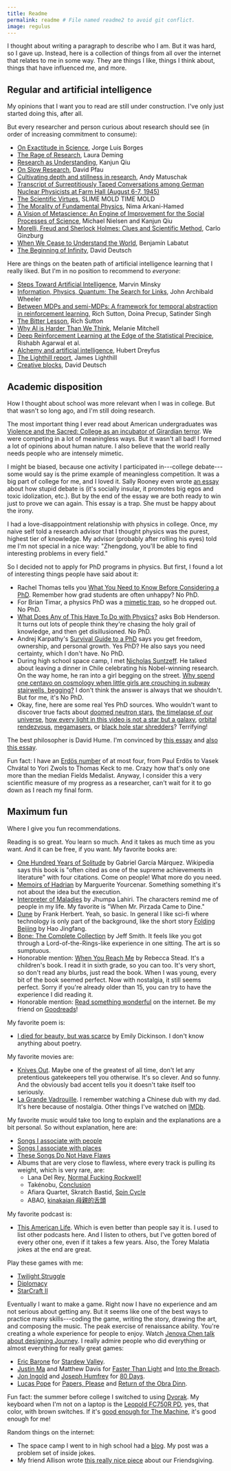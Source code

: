 ```yaml
---
title: Readme
permalink: readme # File named readme2 to avoid git conflict.
image: regulus
---
```


I thought about writing a paragraph to describe who I am. But it was hard, so I gave up. Instead, here is a collection of things from all over the internet that relates to me in some way. They are things I like, things I think about, things that have influenced me, and more.

## Regular and artificial intelligence

My opinions that I want you to read are still under construction. I've only just started doing this, after all.

But every researcher and person curious about research should see (in order of increasing commitment to consume):

* [On Exactitude in Science](https://kwarc.info/teaching/TDM/Borges.pdf), Jorge Luis Borges
* [The Rage of Research](https://ldeming.posthaven.com/the-rage-of-research), Laura Deming
* [Research as Understanding](https://kanjun.me/writing/research-as-understanding), Kanjun Qiu
* [On Slow Research](http://davidpfau.com/slow_research.html), David Pfau
* [Cultivating depth and stillness in research](https://andymatuschak.org/stillness/), Andy Matuschak
* [Transcript of Surreptitiously Taped Conversations among German Nuclear Physicists at Farm Hall (August 6-7, 1945)](https://germanhistorydocs.ghi-dc.org/pdf/eng/English101.pdf)
* [The Scientific Virtues](https://slimemoldtimemold.com/2022/02/10/the-scientific-virtues/), SLIME MOLD TIME MOLD
* [The Morality of Fundamental Physics](https://www.youtube.com/watch?v=5aAMJNVmdoY), Nima Arkani-Hamed
* [A Vision of Metascience: An Engine of Improvement for the Social Processes of Science](https://scienceplusplus.org/metascience/), Michael Nielsen and Kanjun Qiu
* [Morelli, Freud and Sherlock Holmes: Clues and Scientific Method](http://users.clas.ufl.edu/burt/filmphilology/ginzburgmorellifreudholmes.pdf), Carlo Ginzburg
* [When We Cease to Understand the World](https://www.goodreads.com/book/show/53972214-when-we-cease-to-understand-the-world), Benjam&iacute;n Labatut
* [The Beginning of Infinity](https://www.goodreads.com/book/show/10483171-the-beginning-of-infinity), David Deutsch

Here are things on the beaten path of artificial intelligence learning that I really liked. But I'm in no position to recommend to _everyone_:

* [Steps Toward Artificial Intelligence](https://courses.csail.mit.edu/6.803/pdf/steps.pdf), Marvin Minsky
* [Information, Physics, Quantum: The Search for Links](https://scienceplusplus.org/visions/assets/Wheeler1989.pdf), John Archibald Wheeler
* [Between MDPs and semi-MDPs: A framework for temporal abstraction in reinforcement learning](https://people.cs.umass.edu/~barto/courses/cs687/Sutton-Precup-Singh-AIJ99.pdf), Rich Sutton, Doina Precup, Satinder Singh
* [The Bitter Lesson](http://www.incompleteideas.net/IncIdeas/BitterLesson.html), Rich Sutton
* [Why AI is Harder Than We Think](https://arxiv.org/abs/2104.12871), Melanie Mitchell
* [Deep Reinforcement Learning at the Edge of the Statistical Precipice](https://arxiv.org/abs/2108.13264), Rishabh Agarwal et al.
* [Alchemy and artificial intelligence](https://www.rand.org/content/dam/rand/pubs/papers/2006/P3244.pdf), Hubert Dreyfus
* [The Lighthill report](http://www.chilton-computing.org.uk/inf/literature/reports/lighthill_report/p001.htm), James Lighthill
* [Creative blocks](https://aeon.co/essays/how-close-are-we-to-creating-artificial-intelligence), David Deutsch

## Academic disposition

How I thought about school was more relevant when I was in college. But that wasn't so long ago, and I'm still doing research.

The most important thing I ever read about American undergraduates was [Violence and the Sacred: College as an incubator of Girardian terror](https://danwang.co/college-girardian-terror). We were competing in a lot of meaningless ways. But it wasn't all bad! I formed a lot of opinions about human nature. I also believe that the world really needs people who are intensely mimetic.

I might be biased, because one activity I participated in---college debate---some would say is the prime example of meaningless competition. It was a big part of college for me, and I loved it. Sally Rooney even wrote [an essay](https://thedublinreview.com/article/even-if-you-beat-me) about how stupid debate is (it's socially insular, it promotes big egos and toxic idolization, etc.). But by the end of the essay we are both ready to win just to prove we can again. This essay is a trap. She must be happy about the irony.

I had a love-disappointment relationship with physics in college. Once, my naive self told a research advisor that I thought physics was the purest, highest tier of knowledge. My advisor (probably after rolling his eyes) told me I'm not special in a nice way: "Zhengdong, you'll be able to find interesting problems in every field."

So I decided not to apply for PhD programs in physics. But first, I found a lot of interesting things people have said about it:

* Rachel Thomas tells you [What You Need to Know Before Considering a PhD](https://www.fast.ai/2018/08/27/grad-school). Remember how grad students are often unhappy? No PhD.
* For Brian Timar, a physics PhD was a [mimetic trap](https://www.briantimar.com/notes/mimetic/mimetic), so he dropped out. No PhD.
* [What Does Any of This Have To Do with Physics?](https://nautil.us/what-does-any-of-this-have-to-do-with-physics-236309/) asks Bob Henderson. It turns out lots of people think they're chasing the holy grail of knowledge, and then get disillusioned. No PhD.
* Andrej Karpathy's [Survival Guide to a PhD](http://karpathy.github.io/2016/09/07/phd) says you get freedom, ownership, and personal growth. Yes PhD? He also says you need certainty, which I don't have. No PhD.
* During high school space camp, I met [Nicholas Suntzeff](https://en.wikipedia.org/wiki/Nicholas_B._Suntzeff). He talked about leaving a dinner in Chile celebrating his Nobel-winning research. On the way home, he ran into a girl begging on the street. [Why spend one centavo on cosmology when little girls are crouching in subway stairwells, begging?](https://www.lastwordonnothing.com/2012/08/13/guest-post-that-eternal-question) I don't think the answer is always that we shouldn't. But for me, it's No PhD.
* Okay, fine, here are some real Yes PhD sources. Who wouldn't want to discover true facts about [doomed neutron stars](https://www.youtube.com/watch?v=x_Akn8fUBeQ), [the timelapse of our universe](https://www.youtube.com/watch?v=uD4izuDMUQA), [how every light in this video is not a star but a galaxy](https://www.youtube.com/watch?v=rOjrImaPh80), [orbital rendezvous](https://www.youtube.com/watch?v=B1R3dTdcpSU), [megamasers](https://en.wikipedia.org/wiki/Megamaser), or [black hole star shredders](https://www.youtube.com/watch?v=ubBzcSD8G8k)? Terrifying!

The best philosopher is David Hume. I'm convinced by [this essay](https://aeon.co/essays/hume-is-the-amiable-modest-generous-philosopher-we-need-today) and [also this essay](https://www.theatlantic.com/magazine/archive/2015/10/how-david-hume-helped-me-solve-my-midlife-crisis/403195).

Fun fact: I have an [Erd&ouml;s number](https://en.wikipedia.org/wiki/Erd%C5%91s_number) of at most four, from Paul Erd&ouml;s to Vasek Chv&aacute;tal to Yori Zwols to Thomas Keck to me. Crazy how that's only one more than the median Fields Medalist. Anyway, I consider this a very scientific measure of my progress as a researcher, can't wait for it to go down as I reach my final form.

## Maximum fun

Where I give you fun recommendations.

Reading is so great. You learn so much. And it takes as much time as you want. And it can be free, if you want. My favorite books are:
* [One Hundred Years of Solitude](https://www.goodreads.com/book/show/320.One_Hundred_Years_of_Solitude) by Gabriel Garc&iacute;a M&aacute;rquez. Wikipedia says this book is "often cited as one of the supreme achievements in literature" with four citations. Come on people! What more do you need.
* [Memoirs of Hadrian](https://www.goodreads.com/book/show/12172.Memoirs_of_Hadrian) by Marguerite Yourcenar. Something something it's not about the idea but the execution.
* [Interpreter of Maladies](https://www.goodreads.com/book/show/5439.Interpreter_of_Maladies) by Jhumpa Lahiri. The characters remind me of people in my life. My favorite is "When Mr. Pirzada Came to Dine."
* [Dune](https://www.goodreads.com/book/show/234225.Dune) by Frank Herbert. Yeah, so basic. In general I like sci-fi where technology is only part of the background, like the short story [Folding Beijing](https://uncannymagazine.com/article/folding-beijing-2) by Hao Jingfang.
* [Bone: The Complete Collection](https://www.goodreads.com/book/show/92143.Bone) by Jeff Smith. It feels like you got through a Lord-of-the-Rings-like experience in one sitting. The art is so sumptuous.
* Honorable mention: [When You Reach Me](https://www.goodreads.com/book/show/5310515-when-you-reach-me) by Rebecca Stead. It's a children's book. I read it in sixth grade, so you can too. It's very short, so don't read any blurbs, just read the book. When I was young, every bit of the book seemed perfect. Now with nostalgia, it still seems perfect. Sorry if you're already older than 15, you can try to have the experience I did reading it.
* Honorable mention: [Read something wonderful](https://readsomethingwonderful.com/) on the internet.
Be my friend on [Goodreads](https://www.goodreads.com/review/list/69913212?sort=rating)!

My favorite poem is:

* [I died for beauty, but was scarce](https://www.bartleby.com/113/4010.html) by Emily Dickinson. I don't know anything about poetry.

My favorite movies are:

* [Knives Out](https://www.imdb.com/title/tt8946378). Maybe one of the greatest of all time, don't let any pretentious gatekeepers tell you otherwise. It's so clever. And so funny. And the obviously bad accent tells you it doesn't take itself too seriously.
* [La Grande Vadrouille](https://www.imdb.com/title/tt0060474). I remember watching a Chinese dub with my dad. It's here because of nostalgia.
Other things I've watched on [IMDb](https://www.imdb.com/user/ur88537668/ratings?sort=your_rating,desc&ratingFilter=0&mode=detail&ref_=undefined&lastPosition=0).

My favorite music would take too long to explain and the explanations are a bit personal. So without explanation, here are:

* [Songs I associate with people](https://open.spotify.com/playlist/319y6SKgOjIyBq0tDkn3vh)
* [Songs I associate with places](https://open.spotify.com/playlist/0peet4i7FIzMxefhhA3lqi)
* [These Songs Do Not Have Flaws](https://open.spotify.com/playlist/6CFotAZGG30wEw8q5ktupa)
* Albums that are very close to flawless, where every track is pulling its weight, which is very rare, are:
  * Lana Del Rey, [Normal Fucking Rockwell!](https://open.spotify.com/album/5XpEKORZ4y6OrCZSKsi46A)
  * Tak&eacute;nobu, [Conclusion](https://open.spotify.com/album/2vxiffHHOTPAbhRiAn44B8)
  * Afiara Quartet, Skratch Bastid, [Spin Cycle](https://open.spotify.com/album/6y7OOiJJ8q1qBNvNiVSIbg)
  * ABAO, [kinakaian 母親的舌頭](https://open.spotify.com/album/1ftJhzrjCRo3meSeXDlaiQ)

My favorite podcast is:

* [This American Life](https://www.thisamericanlife.org). Which is even better than people say it is. I used to list other podcasts here. And I listen to others, but I've gotten bored of every other one, even if it takes a few years. Also, the Torey Malatia jokes at the end are great.

Play these games with me:

* [Twilight Struggle](https://boardgamegeek.com/boardgame/12333/twilight-struggle)
* [Diplomacy](https://boardgamegeek.com/boardgame/483/diplomacy)
* [StarCraft II](https://starcraft2.com/en-us)

Eventually I want to make a game. Right now I have no experience and am not serious about getting any. But it seems like one of the best ways to practice many skills---coding the game, writing the story, drawing the art, and composing the music. The peak exercise of renaissance ability. You're creating a whole experience for people to enjoy. Watch [Jenova Chen talk about designing Journey](https://www.gdcvault.com/play/1017700/Designing). I really admire people who did everything or almost everything for really great games:

* [Eric Barone](https://twitter.com/ConcernedApe) for [Stardew Valley](https://www.stardewvalley.net).
* [Justin Ma](https://twitter.com/Jarmustard) and Matthew Davis for [Faster Than Light](https://subsetgames.com/ftl.html) and [Into the Breach](https://subsetgames.com/itb.html).
* [Jon Ingold](https://twitter.com/joningold) and [Joseph Humfrey](https://twitter.com/joethephish) for [80 Days](https://www.inklestudios.com/80days).
* [Lucas Pope](https://dukope.com) for [Papers, Please](https://papersplea.se) and [Return of the Obra Dinn](https://obradinn.com).

Fun fact: the summer before college I switched to using [Dvorak](https://en.wikipedia.org/wiki/Dvorak_keyboard_layout). My keyboard when I'm not on a laptop is the [Leopold FC750R PD](https://www.leopold.co.kr/Shop/Item.php?ItId=1550022044), yes, that color, with brown switches. If it's [good enough for The Machine](https://liquipedia.net/starcraft2/Pro_gear), it's good enough for me!

Random things on the internet:

* The space camp I went to in high school had a [blog](https://ssp2016nmt.wordpress.com). My post was a problem set of inside jokes.
* My friend Allison wrote [this really nice piece](http://thepolitic.org/friendsgiving-pies-ice-cream-and-growing-up) about our Friendsgiving.
